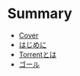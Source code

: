 # Summary

* [Cover ](Cover.md)
* [はじめに](Introduction.md)
* [Torrentとは](About.md)
* [ゴール](Goal.md)

